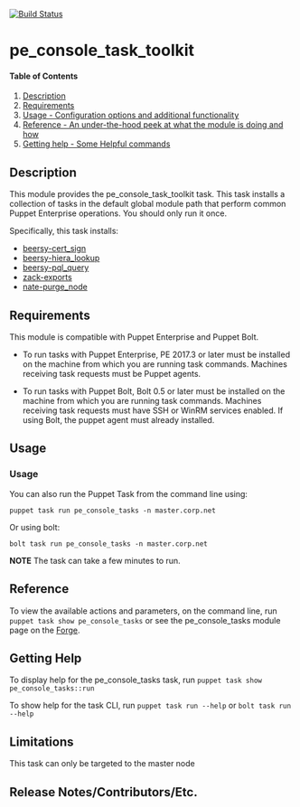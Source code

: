 [![Build Status](https://travis-ci.org/maju6406/pe_console_tasks.svg?branch=master)](https://travis-ci.org/maju6406/pe_console_tasks)



# pe_console_task_toolkit

#### Table of Contents

1. [Description](#description)
2. [Requirements](#requirements)
3. [Usage - Configuration options and additional functionality](#usage)
4. [Reference - An under-the-hood peek at what the module is doing and how](#reference)
5. [Getting help - Some Helpful commands](#getting-help)

## Description

This module provides the pe_console_task_toolkit task. This task installs a collection of tasks in the default global module path that perform common Puppet Enterprise operations. You should only run it once.

Specifically, this task installs:
* [beersy-cert_sign](https://forge.puppet.com/beersy/cert_sign)
* [beersy-hiera_lookup](https://forge.puppet.com/beersy/hiera_lookup)
* [beersy-pql_query](https://forge.puppet.com/beersy/pql_query)
* [zack-exports](https://forge.puppet.com/zack/exports)
* [nate-purge_node](https://forge.puppet.com/nate/cert_sign)


## Requirements
This module is compatible with Puppet Enterprise and Puppet Bolt.

* To run tasks with Puppet Enterprise, PE 2017.3 or later must be installed on the machine from which you are running task commands. Machines receiving task requests must be Puppet agents.

* To run tasks with Puppet Bolt, Bolt 0.5 or later must be installed on the machine from which you are running task commands. Machines receiving task requests must have SSH or WinRM services enabled. If using Bolt, the puppet agent must already installed.

## Usage

### Usage

You can also run the Puppet Task from the command line using:

```
puppet task run pe_console_tasks -n master.corp.net
```

Or using bolt:

```
bolt task run pe_console_tasks -n master.corp.net
```
**NOTE** The task can take a few minutes to run.

## Reference

To view the available actions and parameters, on the command line, run `puppet task show pe_console_tasks` or see the pe_console_tasks module page on the [Forge](https://forge.puppet.com/beersy/pe_console_tasks/tasks).

## Getting Help

To display help for the pe_console_tasks task, run `puppet task show pe_console_tasks::run`

To show help for the task CLI, run `puppet task run --help` or `bolt task run --help`

## Limitations
This task can only be targeted to the master node

## Release Notes/Contributors/Etc.
